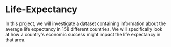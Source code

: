 # Life-Expectancy
In this project, we will investigate a dataset containing information about the average life expectancy in 158 different countries. 
We will specifically look at how a country's economic success might impact the life expectancy in that area.
